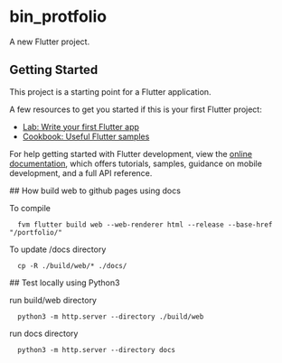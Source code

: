 # bin_protfolio

A new Flutter project.

## Getting Started

This project is a starting point for a Flutter application.

A few resources to get you started if this is your first Flutter project:

- [Lab: Write your first Flutter app](https://docs.flutter.dev/get-started/codelab)
- [Cookbook: Useful Flutter samples](https://docs.flutter.dev/cookbook)

For help getting started with Flutter development, view the
[online documentation](https://docs.flutter.dev/), which offers tutorials,
samples, guidance on mobile development, and a full API reference.


## How build web to github pages using docs

To compile
```
  fvm flutter build web --web-renderer html --release --base-href "/portfolio/"
```

To update /docs directory
```
  cp -R ./build/web/* ./docs/
```

## Test locally using Python3

run build/web directory
```
  python3 -m http.server --directory ./build/web
```

run docs directory
```
  python3 -m http.server --directory docs
```
